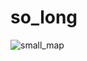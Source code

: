 # so_long
![small_map](https://github.com/MariPeretiatko/so_long/assets/83024504/dc0f422c-9ee3-442d-8733-ff749220bb22)
